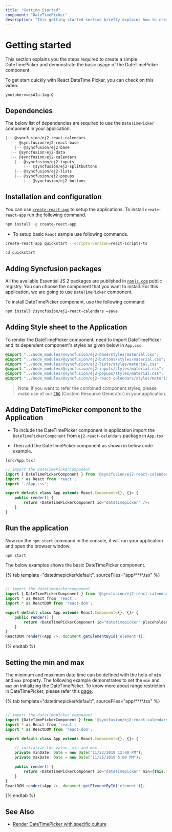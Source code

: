 ```yaml
---
title: "Getting Started"
component: "DateTimePicker"
description: "This getting started section briefly explains how to create a date time picker component in an application."
---
```


# Getting started

This section explains you the steps required to create a simple DateTimePicker and demonstrate the basic usage of the DateTimePicker component.

To get start quickly with React DateTime Picker, you can check on this video:

`youtube:v=osAIu-1ag-Q`

## Dependencies

The below list of dependencies are required to use the `DateTimePicker` component in your application.

```javascript
|-- @syncfusion/ej2-react-calendars
  |-- @syncfusion/ej2-react-base
    |-- @syncfusion/ej2-base
  |-- @syncfusion/ej2-data
  |-- @syncfusion/ej2-calendars
    |-- @syncfusion/ej2-inputs
        |-- @syncfusion/ej2-splitbuttons
    |-- @syncfusion/ej2-lists
    |-- @syncfusion/ej2-popups
        |-- @syncfusion/ej2-buttons
```

## Installation and configuration

You can use [`create-react-app`](https://github.com/facebookincubator/create-react-app) to setup the applications.
To install `create-react-app` run the following command.

```sh
npm install -g create-react-app
```

* To setup basic `React` sample use following commands.

```sh
create-react-app quickstart --scripts-version=react-scripts-ts

cd quickstart

```

## Adding Syncfusion packages

All the available Essential JS 2 packages are published in [`npmjs.com`](https://www.npmjs.com/~syncfusionorg) public registry.
You can choose the component that you want to install. For this application, we are going to use `DateTimePicker` component.

To install DateTimePicker component, use the following command

```bash
npm install @syncfusion/ej2-react-calendars –save
```

## Adding Style sheet to the Application

To render the DateTimePicker component, need to import DateTimePicker and its dependent component's styles as given below in `App.css`.

```css
@import "../node_modules/@syncfusion/ej2-base/styles/material.css";
@import "../node_modules/@syncfusion/ej2-buttons/styles/material.css";
@import "../node_modules/@syncfusion/ej2-lists/styles/material.css";
@import "../node_modules/@syncfusion/ej2-inputs/styles/material.css";
@import "../node_modules/@syncfusion/ej2-popups/styles/material.css";
@import "../node_modules/@syncfusion/ej2-react-calendars/styles/material.css";
```

>Note: If you want to refer the combined component styles, please make use of our [`CRG`](https://crg.syncfusion.com/) (Custom Resource Generator) in your application.

## Adding DateTimePicker component to the Application

* To include the DateTimePicker component in application import the `DateTimePickerComponent` from `ej2-react-calendars` package in `App.tsx`.

* Then add the DateTimePicker component as shown in below code example.

`[src/App.tsx]`

```typescript
// import the DateTimePickerComponent
import { DateTimePickerComponent } from '@syncfusion/ej2-react-calendars';
import * as React from 'react';
import './App.css';

export default class App extends React.Component<{}, {}> {
    public render() {
        return <DateTimePickerComponent id="datetimepicker" />;
    }
}

```

## Run the application

Now run the `npm start` command in the console, it will run your application and open the browser window.

```cmd
npm start
```

The below examples shows the basic DateTimePicker component.

{% tab template="datetimepicker/default", sourceFiles="app/**/*.tsx" %}

```typescript

// import the datetimepickercomponent
import { DateTimePickerComponent } from '@syncfusion/ej2-react-calendars';
import * as React from 'react';
import * as ReactDOM from 'react-dom';

export default class App extends React.Component<{}, {}> {
    public render() {
        return <DateTimePickerComponent id="datetimepicker" placeholder="Select a date and time"/>;
    }
}
ReactDOM.render(<App />, document.getElementById('element'));

```

{% endtab %}

## Setting the min and max

The minimum and maximum date time can be defined with the help of `min` and `max` property. The following example demonstrates to set the `min` and `max` on initializing the DateTimePicker. To know more about range restriction in DateTimePicker, please refer this [page](./date-time-range).

{% tab template="datetimepicker/default", sourceFiles="app/**/*.tsx" %}

```typescript

// import the datetimepicker component
import {DateTimePickerComponent } from '@syncfusion/ej2-react-calendars';
import * as React from 'react';
import * as ReactDOM from 'react-dom';

export default class App extends React.Component<{}, {}> {

    // initialize the value, min and max
    private minDate: Date = new Date("11/22/2019 12:00 PM");
    private maxDate: Date = new Date("11/25/2019 5:00 PM");

    public render() {
        return <DateTimePickerComponent id="datetimepicker" min={this.minDate} max={this.maxDate} />;
    }
}
ReactDOM.render(<App />, document.getElementById('element'));

```

{% endtab %}

## See Also

* [Render DateTimePicker with specific culture](./globalization)
